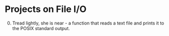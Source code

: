 # Projects on File I/O
0. Tread lightly, she is near - a function that reads a text file and prints it to the POSIX standard output.
